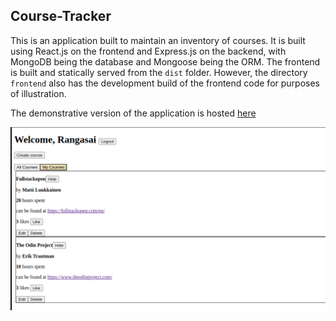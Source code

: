 ## Course-Tracker
This is an application built to maintain an inventory of courses. It is built using React.js on the frontend and Express.js on the backend, with MongoDB being the database and Mongoose being the ORM. The frontend is built and statically served from the `dist` folder. However, the directory `frontend` also has the development build of the frontend code for purposes of illustration.

The demonstrative version of the application is hosted [here](https://course-tracker-mw6v.onrender.com/)

![Working version of the app](image-1.png)
